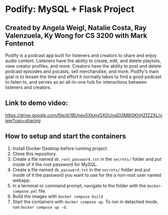 # Podify: MySQL + Flask Project

## Created by Angela Weigl, Natalie Costa, Ray Valenzuela, Ky Wong for CS 3200 with Mark Fontenot

Podify is a podcast app built for listeners and creators to share and enjoy audio content. Listeners have the ability to create, edit, and delete playlists, view creator profiles, and more. Creators have the ability to post and delete podcast episodes and pocasts, sell merchandise, and more. Podify's main goal is to lessen the time and effort it normally takes to find a good podcast to listen to, and serves as an all-in-one hub for interactions between listeners and creators.

## Link to demo video: 
https://drive.google.com/file/d/1BUnex5Xkmx5XGUnqDl3M8i5KhHZfZ2XL/view?usp=sharing 

## How to setup and start the containers

1. Install Docker Desktop before running project.
1. Clone this repository.  
1. Create a file named `db_root_password.txt` in the `secrets/` folder and put inside of it the root password for MySQL. 
1. Create a file named `db_password.txt` in the `secrets/` folder and put inside of it the password you want to use for the a non-root user named webapp. 
1. In a terminal or command prompt, navigate to the folder with the `docker-compose.yml` file.  
1. Build the images with `docker compose build`
1. Start the containers with `docker compose up`.  To run in detached mode, run `docker compose up -d`. 
